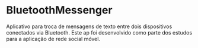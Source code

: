 # BluetoothMessenger
Aplicativo para troca de mensagens de texto entre dois dispositivos conectados via Bluetooth. Este ap foi desenvolvido como parte dos estudos para a aplicação de rede social móvel.
